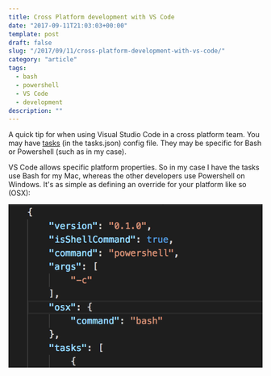 ```yaml
---
title: Cross Platform development with VS Code
date: "2017-09-11T21:03:03+00:00"
template: post
draft: false
slug: "/2017/09/11/cross-platform-development-with-vs-code/"
category: "article"
tags:
  - bash
  - powershell
  - VS Code
  - development
description: ""
---
```


A quick tip for when using Visual Studio Code in a cross platform team. You may have [tasks](https://code.visualstudio.com/docs/editor/tasks) (in the tasks.json) config file. They may be specific for Bash or Powershell (such as in my case). 

VS Code allows specific platform properties. So in my case I have the tasks use Bash for my Mac, whereas the other developers use Powershell on Windows. It's as simple as defining an override for your platform like so (OSX):

![Tasks.json example](./tasks.png)